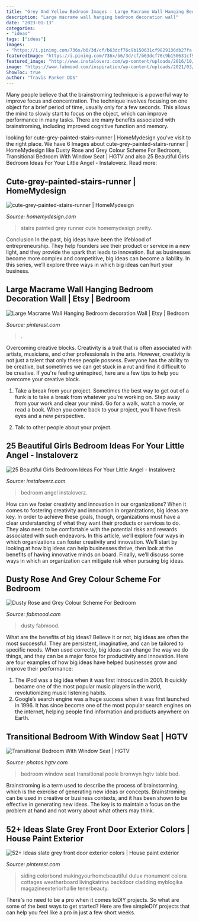 ```yaml
---
title: "Grey And Yellow Bedroom Images : Large Macrame Wall Hanging Bedroom Decoration Wall"
description: "Large macrame wall hanging bedroom decoration wall"
date: "2023-01-13"
categories:
- "ideas"
tags: ["ideas"]
images:
- "https://i.pinimg.com/736x/b6/3d/cf/b63dcf76c9b150631cf9829136db27fa.jpg"
featuredImage: "https://i.pinimg.com/736x/b6/3d/cf/b63dcf76c9b150631cf9829136db27fa.jpg"
featured_image: "http://www.instaloverz.com/wp-content/uploads/2016/10/14-girls-bedroom-ideas.jpg"
image: "https://www.fabmood.com/inspiration/wp-content/uploads/2021/03/dusty-rose-and-grey-color-scheme-for-bedroom-570x1067.jpg"
ShowToc: true
author: "Travis Parker DDS"
---
```



Many people believe that the brainstroming technique is a powerful way to improve focus and concentration. The technique involves focusing on one object for a brief period of time, usually only for a few seconds. This allows the mind to slowly start to focus on the object, which can improve performance in many tasks. There are many benefits associated with brainstroming, including improved cognitive function and memory.

	

		
looking for cute-grey-painted-stairs-runner | HomeMydesign you've visit to the right place. We have 6 Images about cute-grey-painted-stairs-runner | HomeMydesign like Dusty Rose and Grey Colour Scheme For Bedroom, Transitional Bedroom With Window Seat | HGTV and also 25 Beautiful Girls Bedroom Ideas For Your Little Angel - Instaloverz. Read more:
		
    
## Cute-grey-painted-stairs-runner | HomeMydesign

<img loading=lazy src="https://homemydesign.com/wp-content/uploads/2014/09/cute-grey-painted-stairs-runner.jpg" onerror="this.onerror=null;this.src='https://tse3.mm.bing.net/th?id=OIP.8ziWimewbuJyxfMQCbnYdgHaLW&amp;pid=15.1';" alt="cute-grey-painted-stairs-runner | HomeMydesign">

_Source: homemydesign.com_

>stairs painted grey runner cute homemydesign pretty. 

	

Conclusion
In the past, big ideas have been the lifeblood of entrepreneurship. They help founders see their product or service in a new light, and they provide the spark that leads to innovation. But as businesses become more complex and competitive, big ideas can become a liability. In this series, we’ll explore three ways in which big ideas can hurt your business.

    
## Large Macrame Wall Hanging Bedroom Decoration Wall | Etsy | Bedroom

<img loading=lazy src="https://i.pinimg.com/736x/b6/3d/cf/b63dcf76c9b150631cf9829136db27fa.jpg" onerror="this.onerror=null;this.src='https://tse1.mm.bing.net/th?id=OIP.SyfdYhkXY1Q_Tq_qe87GfwHaLI&amp;pid=15.1';" alt="Large Macrame Wall Hanging Bedroom decoration Wall | Etsy | Bedroom">

_Source: pinterest.com_

>. 

	

Overcoming creative blocks.
Creativity is a trait that is often associated with artists, musicians, and other professionals in the arts. However, creativity is not just a talent that only these people possess. Everyone has the ability to be creative, but sometimes we can get stuck in a rut and find it difficult to be creative. If you're feeling uninspired, here are a few tips to help you overcome your creative block.
1. Take a break from your project. Sometimes the best way to get out of a funk is to take a break from whatever you're working on. Step away from your work and clear your mind. Go for a walk, watch a movie, or read a book. When you come back to your project, you'll have fresh eyes and a new perspective.

2. Talk to other people about your project.

    
## 25 Beautiful Girls Bedroom Ideas For Your Little Angel - Instaloverz

<img loading=lazy src="http://www.instaloverz.com/wp-content/uploads/2016/10/14-girls-bedroom-ideas.jpg" onerror="this.onerror=null;this.src='https://tse3.mm.bing.net/th?id=OIP.srL5ZqdsauFpXFtEU6MijQHaKk&amp;pid=15.1';" alt="25 Beautiful Girls Bedroom Ideas For Your Little Angel - Instaloverz">

_Source: instaloverz.com_

>bedroom angel instaloverz. 

	

How can we foster creativity and innovation in our organizations?
When it comes to fostering creativity and innovation in organizations, big ideas are key. In order to achieve these goals, though, organizations must have a clear understanding of what they want their products or services to do. They also need to be comfortable with the potential risks and rewards associated with such endeavors.
In this article, we’ll explore four ways in which organizations can foster creativity and innovation. We’ll start by looking at how big ideas can help businesses thrive, then look at the benefits of having innovative minds on board. Finally, we’ll discuss some ways in which an organization can mitigate risk when pursuing big ideas.

    
## Dusty Rose And Grey Colour Scheme For Bedroom

<img loading=lazy src="https://www.fabmood.com/inspiration/wp-content/uploads/2021/03/dusty-rose-and-grey-color-scheme-for-bedroom-570x1067.jpg" onerror="this.onerror=null;this.src='https://tse2.mm.bing.net/th?id=OIP.y4fsbj9a7FLmywL1gl7j5gHaN3&amp;pid=15.1';" alt="Dusty Rose and Grey Colour Scheme For Bedroom">

_Source: fabmood.com_

>dusty fabmood. 

	

What are the benefits of big ideas?
Believe it or not, big ideas are often the most successful. They are persistent, imaginative, and can be tailored to specific needs. When used correctly, big ideas can change the way we do things, and they can be a major force for productivity and innovation. Here are four examples of how big ideas have helped businesses grow and improve their performance: 
1. The iPod was a big idea when it was first introduced in 2001. It quickly became one of the most popular music players in the world, revolutionizing music listening habits. 
2. Google’s search engine was a huge success when it was first launched in 1996. It has since become one of the most popular search engines on the internet, helping people find information and products anywhere on Earth. 

    
## Transitional Bedroom With Window Seat | HGTV

<img loading=lazy src="https://hgtvhome.sndimg.com/content/dam/images/hgtv/fullset/2020/3/23/0/IO_Bronwyn-Poole_Santa-Monica-Townhouse-11.JPG.rend.hgtvcom.966.1449.suffix/1584977305777.jpeg" onerror="this.onerror=null;this.src='https://tse1.mm.bing.net/th?id=OIP.1-Kv4DmXc_Vtx2VGykWiqwHaLG&amp;pid=15.1';" alt="Transitional Bedroom With Window Seat | HGTV">

_Source: photos.hgtv.com_

>bedroom window seat transitional poole bronwyn hgtv table bed. 

	

Brainstroming is a term used to describe the process of brainstorming, which is the exercise of generating new ideas or concepts. Brainstroming can be used in creative or business contexts, and it has been shown to be effective in generating new ideas. The key is to maintain a focus on the problem at hand and not worry about what others may think.

    
## 52+ Ideas Slate Grey Front Door Exterior Colors | House Paint Exterior

<img loading=lazy src="https://i.pinimg.com/736x/27/6e/18/276e185fce2fcc70f860763450146597.jpg" onerror="this.onerror=null;this.src='https://tse4.mm.bing.net/th?id=OIP.ebHdOJVlUXaYhab4HnJklgAAAA&amp;pid=15.1';" alt="52+ Ideas slate grey front door exterior colors | House paint exterior">

_Source: pinterest.com_

>siding colorbond makingyourhomebeautiful dulux monument colora cottages weatherboard livingkatrina backdoor cladding myblogika magazineexteriorhallie tenerbeauty. 

	

There's no need to be a pro when it comes toDIY projects. So what are some of the best ways to get started? Here are five simpleDIY projects that can help you feel like a pro in just a few short weeks.

